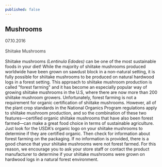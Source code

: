 ```yaml
---
published: false
---
```

<h2> Mushrooms</h2>
			<p> <span style="color:#333333">07.10.2016</br></br> Shiitake Mushrooms</span></br></br>
				Shiitake mushrooms <i>(Lentinula Edodes)</i> can be one of the most sustainable foods in your diet! While the majority of shiitake mushrooms produced worldwide have been grown on sawdust block in a non-natural setting, it is fully possible for shiitake mushrooms to be produced on natural hardwood logs in a forest setting. This approach to shiitake mushroom production is called "forest farming" and it has become an especially popular way of growing shiitake mushrooms in the U.S, where there are now more than 200 shiitake mushroom growers. Unfortunately, forest farming is not a requirement for organic certification of shiitake mushrooms. However, all of the plant crop standards in the National Organics Program regulations apply to shiitake mushroom production, and so the combination of these two features—certified organic shiitake mushrooms that have also been forest farmed—can make a great food choice in terms of sustainable agriculture. Just look for the USDA's organic logo on your shiitake mushrooms to determine if they are certified organic. Then check for information about forest farming on the packaging. If no information is provided, there is a good chance that your shiitake mushrooms were not forest farmed. For this reason, we encourage you to ask your store staff or contact the product manufacturer to determine if your shiitake mushrooms were grown on hardwood logs in a natural forest environment.</p>
